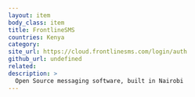 ```yaml
---
layout: item
body_class: item
title: FrontlineSMS
countries: Kenya
category: 
site_url: https://cloud.frontlinesms.com/login/auth
github_url: undefined
related: 
description: >
  Open Source messaging software, built in Nairobi
---
```

